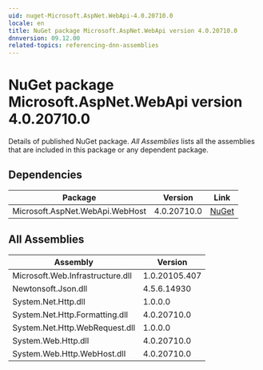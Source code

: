 ```yaml
---
uid: nuget-Microsoft.AspNet.WebApi-4.0.20710.0
locale: en
title: NuGet package Microsoft.AspNet.WebApi version 4.0.20710.0
dnnversion: 09.12.00
related-topics: referencing-dnn-assemblies
---
```


# NuGet package Microsoft.AspNet.WebApi version 4.0.20710.0
Details of published NuGet package.
*All Assemblies* lists all the assemblies that are included in this package or any dependent package.

## Dependencies

|Package|Version|Link|
|---|---|---|
|Microsoft.AspNet.WebApi.WebHost|4.0.20710.0|[NuGet](https://www.nuget.org/packages/Microsoft.AspNet.WebApi.WebHost/4.0.20710.0)|

## All Assemblies

|Assembly|Version|
|---|---|
|Microsoft.Web.Infrastructure.dll|1.0.20105.407|
|Newtonsoft.Json.dll|4.5.6.14930|
|System.Net.Http.dll|1.0.0.0|
|System.Net.Http.Formatting.dll|4.0.20710.0|
|System.Net.Http.WebRequest.dll|1.0.0.0|
|System.Web.Http.dll|4.0.20710.0|
|System.Web.Http.WebHost.dll|4.0.20710.0|

